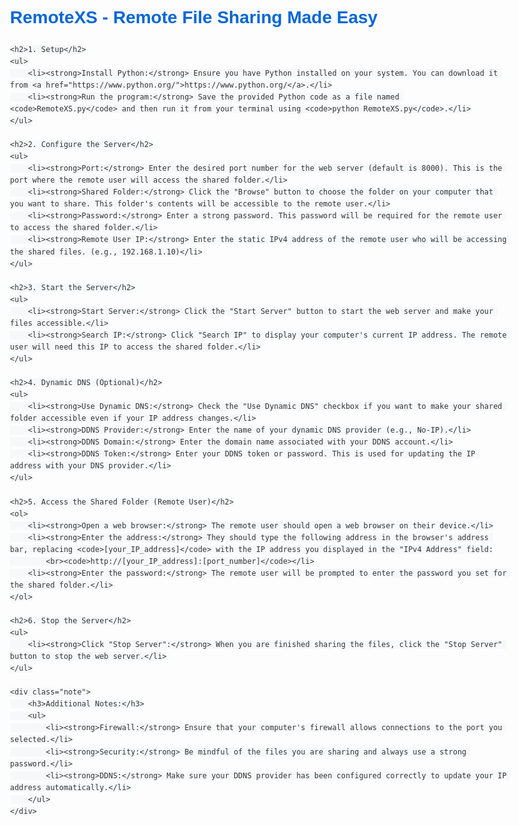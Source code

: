 <!DOCTYPE html>
<html lang="en">
<head>
    <meta charset="UTF-8">
    <meta name="viewport" content="width=device-width, initial-scale=1.0">
    <title>RemoteXS - README</title>
    <style>
        body {
            font-family: Arial, sans-serif;
            line-height: 1.6;
            color: #333;
            max-width: 800px;
            margin: 0 auto;
            padding: 20px;
        }
        h1, h2 {
            color: #0366d6;
        }
        code {
            background-color: #f6f8fa;
            padding: 2px 4px;
            border-radius: 3px;
        }
        ul {
            padding-left: 20px;
        }
        .note {
            background-color: #fff3cd;
            border: 1px solid #ffeeba;
            border-radius: 4px;
            padding: 10px;
            margin-top: 20px;
        }
    </style>
</head>
<body>
    <h1>RemoteXS - Remote File Sharing Made Easy</h1>
    
    <h2>1. Setup</h2>
    <ul>
        <li><strong>Install Python:</strong> Ensure you have Python installed on your system. You can download it from <a href="https://www.python.org/">https://www.python.org/</a>.</li>
        <li><strong>Run the program:</strong> Save the provided Python code as a file named <code>RemoteXS.py</code> and then run it from your terminal using <code>python RemoteXS.py</code>.</li>
    </ul>

    <h2>2. Configure the Server</h2>
    <ul>
        <li><strong>Port:</strong> Enter the desired port number for the web server (default is 8000). This is the port where the remote user will access the shared folder.</li>
        <li><strong>Shared Folder:</strong> Click the "Browse" button to choose the folder on your computer that you want to share. This folder's contents will be accessible to the remote user.</li>
        <li><strong>Password:</strong> Enter a strong password. This password will be required for the remote user to access the shared folder.</li>
        <li><strong>Remote User IP:</strong> Enter the static IPv4 address of the remote user who will be accessing the shared files. (e.g., 192.168.1.10)</li>
    </ul>

    <h2>3. Start the Server</h2>
    <ul>
        <li><strong>Start Server:</strong> Click the "Start Server" button to start the web server and make your files accessible.</li>
        <li><strong>Search IP:</strong> Click "Search IP" to display your computer's current IP address. The remote user will need this IP to access the shared folder.</li>
    </ul>

    <h2>4. Dynamic DNS (Optional)</h2>
    <ul>
        <li><strong>Use Dynamic DNS:</strong> Check the "Use Dynamic DNS" checkbox if you want to make your shared folder accessible even if your IP address changes.</li>
        <li><strong>DDNS Provider:</strong> Enter the name of your dynamic DNS provider (e.g., No-IP).</li>
        <li><strong>DDNS Domain:</strong> Enter the domain name associated with your DDNS account.</li>
        <li><strong>DDNS Token:</strong> Enter your DDNS token or password. This is used for updating the IP address with your DNS provider.</li>
    </ul>

    <h2>5. Access the Shared Folder (Remote User)</h2>
    <ol>
        <li><strong>Open a web browser:</strong> The remote user should open a web browser on their device.</li>
        <li><strong>Enter the address:</strong> They should type the following address in the browser's address bar, replacing <code>[your_IP_address]</code> with the IP address you displayed in the "IPv4 Address" field:
            <br><code>http://[your_IP_address]:[port_number]</code></li>
        <li><strong>Enter the password:</strong> The remote user will be prompted to enter the password you set for the shared folder.</li>
    </ol>

    <h2>6. Stop the Server</h2>
    <ul>
        <li><strong>Click "Stop Server":</strong> When you are finished sharing the files, click the "Stop Server" button to stop the web server.</li>
    </ul>

    <div class="note">
        <h3>Additional Notes:</h3>
        <ul>
            <li><strong>Firewall:</strong> Ensure that your computer's firewall allows connections to the port you selected.</li>
            <li><strong>Security:</strong> Be mindful of the files you are sharing and always use a strong password.</li>
            <li><strong>DDNS:</strong> Make sure your DDNS provider has been configured correctly to update your IP address automatically.</li>
        </ul>
    </div>
</body>
</html>
